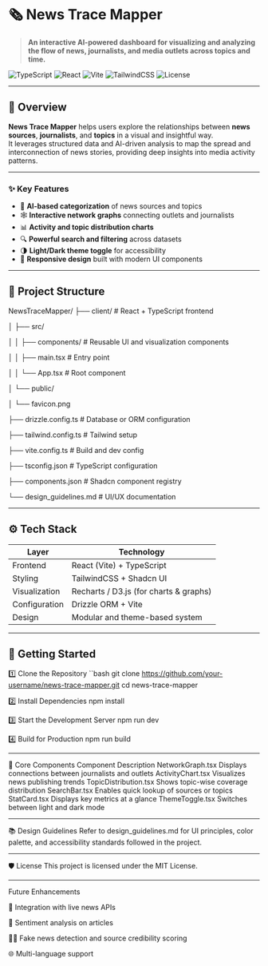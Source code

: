 # 🗞️ News Trace Mapper

> **An interactive AI-powered dashboard for visualizing and analyzing the flow of news, journalists, and media outlets across topics and time.**

![TypeScript](https://img.shields.io/badge/TypeScript-3178C6?logo=typescript&logoColor=white)
![React](https://img.shields.io/badge/React-20232A?logo=react&logoColor=61DAFB)
![Vite](https://img.shields.io/badge/Vite-646CFF?logo=vite&logoColor=white)
![TailwindCSS](https://img.shields.io/badge/TailwindCSS-38B2AC?logo=tailwindcss&logoColor=white)
![License](https://img.shields.io/badge/License-MIT-green)

---

## 📖 Overview

**News Trace Mapper** helps users explore the relationships between **news sources**, **journalists**, and **topics** in a visual and insightful way.  
It leverages structured data and AI-driven analysis to map the spread and interconnection of news stories, providing deep insights into media activity patterns.

---

### ✨ Key Features
- 🧠 **AI-based categorization** of news sources and topics  
- 🕸️ **Interactive network graphs** connecting outlets and journalists  
- 📊 **Activity and topic distribution charts**  
- 🔍 **Powerful search and filtering** across datasets  
- 🌗 **Light/Dark theme toggle** for accessibility  
- 📱 **Responsive design** built with modern UI components

---

## 🧩 Project Structure

NewsTraceMapper/
├── client/ # React + TypeScript frontend

│ ├── src/

│ │ ├── components/ # Reusable UI and visualization components

│ │ ├── main.tsx # Entry point

│ │ └── App.tsx # Root component

│ └── public/

│ └── favicon.png

├── drizzle.config.ts # Database or ORM configuration

├── tailwind.config.ts # Tailwind setup

├── vite.config.ts # Build and dev config

├── tsconfig.json # TypeScript configuration

├── components.json # Shadcn component registry

└── design_guidelines.md # UI/UX documentation

---

## ⚙️ Tech Stack

| Layer | Technology |
|-------|-------------|
| Frontend | React (Vite) + TypeScript |
| Styling | TailwindCSS + Shadcn UI |
| Visualization | Recharts / D3.js (for charts & graphs) |
| Configuration | Drizzle ORM + Vite |
| Design | Modular and theme-based system |

---

## 🚀 Getting Started

1️⃣ Clone the Repository
``bash
git clone https://github.com/your-username/news-trace-mapper.git
cd news-trace-mapper

2️⃣ Install Dependencies
npm install

3️⃣ Start the Development Server
npm run dev

4️⃣ Build for Production
npm run build

---

🧠 Core Components
Component	Description
NetworkGraph.tsx	Displays connections between journalists and outlets
ActivityChart.tsx	Visualizes news publishing trends
TopicDistribution.tsx	Shows topic-wise coverage distribution
SearchBar.tsx	Enables quick lookup of sources or topics
StatCard.tsx	Displays key metrics at a glance
ThemeToggle.tsx	Switches between light and dark mode

---

📚 Design Guidelines
Refer to design_guidelines.md for UI principles, color palette, and accessibility standards followed in the project.

---

🛡️ License
This project is licensed under the MIT License.

---

Future Enhancements

🔗 Integration with live news APIs

🧮 Sentiment analysis on articles

🕵️‍♂️ Fake news detection and source credibility scoring

🌐 Multi-language support

